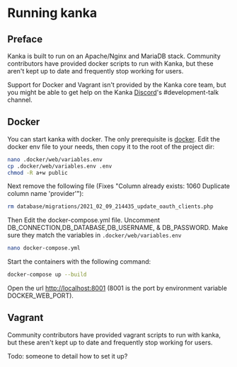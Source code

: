 # Running kanka

## Preface

Kanka is built to run on an Apache/Nginx and MariaDB stack. Community contributors have provided docker scripts to run with Kanka, but these aren't kept up to date and frequently stop working for users.

Support for Docker and Vagrant isn't provided by the Kanka core team, but you might be able to get help on the Kanka [Discord](https://discord.gg/rhsyZJ4)'s #development-talk channel.


## Docker
You can start kanka with docker. The only prerequisite is [docker](https://www.docker.com/).
Edit the docker env file to your needs, then copy it to the root of the project dir:

```bash
nano .docker/web/variables.env
cp .docker/web/variables.env .env
chmod -R a+w public
```

Next remove the following file (Fixes "Column already exists: 1060 Duplicate column name 'provider'"):

```bash
rm database/migrations/2021_02_09_214435_update_oauth_clients.php
```

Then Edit the docker-compose.yml file. Uncomment DB_CONNECTION,DB_DATABASE,DB_USERNAME, & DB_PASSWORD. Make sure they match the variables in `.docker/web/variables.env`

```bash
nano docker-compose.yml
```

Start the containers with the following command:

```bash
docker-compose up --build
```

Open the url <http://localhost:8001> (8001 is the port by environment variable DOCKER_WEB_PORT).

## Vagrant

Community contributors have provided vagrant scripts to run with kanka, but these aren't kept up to date and frequently stop working for users.

Todo: someone to detail how to set it up?
